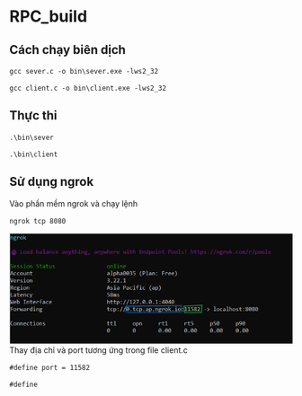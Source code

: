 # RPC_build
## Cách chạy biên dịch
```
gcc sever.c -o bin\sever.exe -lws2_32
```
```
gcc client.c -o bin\client.exe -lws2_32
```

## Thực thi
```
.\bin\sever
```
```
.\bin\client
```

## Sử dụng ngrok
Vào phần mềm ngrok và chạy lệnh
```
ngrok tcp 8080
```
![Hình ảnh sau khi chạy lệnh](image/using%20ngrok.png)
Thay địa chỉ và port tương ứng trong file client.c
```
#define port = 11582
```
```
#define 